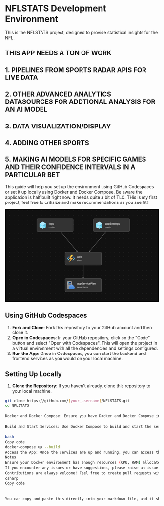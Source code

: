 # NFLSTATS Development Environment
This is the NFLSTATS project, designed to provide statistical insights for the NFL.
## THIS APP NEEDS A TON OF WORK 
## 1. PIPELINES FROM SPORTS RADAR APIS FOR LIVE DATA 
## 2. OTHER ADVANCED ANALYTICS DATASOURCES FOR ADDTIONAL ANALYSIS FOR AN AI MODEL
## 3. DATA VISUALIZATION/DISPLAY
## 4. ADDING OTHER SPORTS
## 5. MAKING AI MODELS FOR SPECIFIC GAMES AND THEIR CONFIDENCE INTERVALS IN A PARTICULAR BET
This guide will help you set up the environment using GitHub Codespaces or set it up locally using Docker and Docker Compose. Be aware the application is half built right now. It needs quite a bit of TLC. THis is my first project, feel free to critisize and make recommendations as you see fit!


![system diagram](diagram.png)

## Using GitHub Codespaces

1. **Fork and Clone**: Fork this repository to your GitHub account and then clone it.
2. **Open in Codespaces**: In your GitHub repository, click on the "Code" button and select "Open with Codespaces". This will open the project in a virtual environment with all the dependencies and settings configured.
3. **Run the App**: Once in Codespaces, you can start the backend and frontend services as you would on your local machine.

## Setting Up Locally

1. **Clone the Repository**: If you haven't already, clone this repository to your local machine.

```bash
git clone https://github.com/[your_username]/NFLSTATS.git
cd NFLSTATS

Docker and Docker Compose: Ensure you have Docker and Docker Compose installed on your local machine. If not, you can download them from the official Docker website.

Build and Start Services: Use Docker Compose to build and start the services defined in the docker-compose.yml file.

bash
Copy code
docker-compose up --build
Access the App: Once the services are up and running, you can access the app via your web browser.
Notes
Ensure your Docker environment has enough resources (CPU, RAM) allocated to run all the services smoothly.
If you encounter any issues or have suggestions, please raise an issue on the GitHub repository.
Contributions are always welcome! Feel free to create pull requests with improvements or new features.
csharp
Copy code


You can copy and paste this directly into your markdown file, and it should render as intended on platforms like GitHub.

